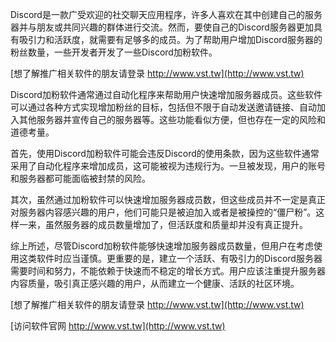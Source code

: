 Discord是一款广受欢迎的社交聊天应用程序，许多人喜欢在其中创建自己的服务器并与朋友或共同兴趣的群体进行交流。然而，要使自己的Discord服务器更加具有吸引力和活跃度，就需要有足够多的成员。为了帮助用户增加Discord服务器的粉丝数量，一些开发者开发了一些Discord加粉软件。

[想了解推广相关软件的朋友请登录 http://www.vst.tw](http://www.vst.tw)

Discord加粉软件通常通过自动化程序来帮助用户快速增加服务器成员。这些软件可以通过各种方式实现增加粉丝的目标，包括但不限于自动发送邀请链接、自动加入其他服务器并宣传自己的服务器等。这些功能看似方便，但也存在一定的风险和道德考量。

首先，使用Discord加粉软件可能会违反Discord的使用条款，因为这些软件通常采用了自动化程序来增加成员，这可能被视为违规行为。一旦被发现，用户的账号和服务器都可能面临被封禁的风险。

其次，虽然通过加粉软件可以快速增加服务器成员数，但这些成员并不一定是真正对服务器内容感兴趣的用户，他们可能只是被迫加入或者是被操控的“僵尸粉”。这样一来，虽然服务器的成员数量增加了，但活跃度和质量却并没有真正提升。

综上所述，尽管Discord加粉软件能够快速增加服务器成员数量，但用户在考虑使用这类软件时应当谨慎。更重要的是，建立一个活跃、有吸引力的Discord服务器需要时间和努力，不能依赖于快速而不稳定的增长方式。用户应该注重提升服务器内容质量，吸引真正感兴趣的用户，从而建立一个健康、活跃的社区环境。

[想了解推广相关软件的朋友请登录 http://www.vst.tw](http://www.vst.tw)


[访问软件官网 http://www.vst.tw](http://www.vst.tw)
